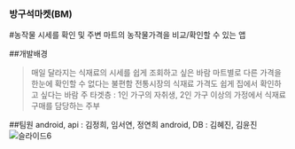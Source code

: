 ### 방구석마켓(BM)
#농작물 시세를 확인 및 주변 마트의 농작물가격을 비교/확인할 수 있는 앱

##개발배경
>매일 달라지는 식재료의 시세를 쉽게 조회하고 싶은 바람
>마트별로 다른 가격을 한눈에 확인할 수 없다는 불편함
>전통시장의 식재료 가격도 쉽게 집에서 확인하고 싶다는 바람
>주 타겟층 : 1인 가구의 자취생, 2인 가구 이상의 가정에서 식재료 구매를 담당하는 주부

##팀원
android, api : 김정희, 임서연, 정연희 
android, DB : 김혜진, 김윤진
![슬라이드6](https://github.com/LSY310/BM/assets/84219820/0e395369-c23e-4ee9-8861-e4f69691d2be)

